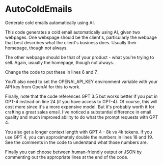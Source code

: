 # AutoColdEmails
Generate cold emails automatically using AI.

This code generates a cold email automatically using AI, given two webpages. One webspage should be the client's, particularly the webpage that best describes what the client's business does. Usually their homepage, though not always.

The other webpage should be that of your product - what you're trying to sell. Again, usually the homepage, though not always.

Change the code to put these in lines 6 and 7.

You'll also need to set the OPENAI_API_KEY environment variable with your API key from OpenAI for this to work.

Finally, note that the code references GPT 3.5 but works better if you put in GPT-4 instead on line 24 (if you have access to GPT-4). Of course, this will cost more since it's a more expensive model. But it's probably worth it for crafting a great sales email. I've noticed a substantial difference in email quality and much improved ability to do what the prompt requests with GPT 4.

You also get a longer context length with GPT 4 - 8k vs 4k tokens. If you use GPT 4, you can approximately double the numbers in lines 18 and 19. See the comments in the code to understand what those numbers are.

Finally you can choose between human-friendly output or JSON by commenting out the appropriate lines at the end of the code.
